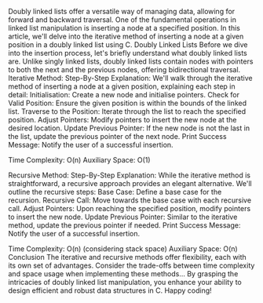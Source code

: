 Doubly linked lists offer a versatile way of managing data, allowing for forward and backward traversal. One of the fundamental operations in linked list manipulation is inserting a node at a specified position. In this article, we'll delve into the iterative method of inserting a node at a given position in a doubly linked list using C.
Doubly Linked Lists
Before we dive into the insertion process, let's briefly understand what doubly linked lists are. Unlike singly linked lists, doubly linked lists contain nodes with pointers to both the next and the previous nodes, offering bidirectional traversal.
Iterative Method: Step-By-Step Explanation:
We'll walk through the iterative method of inserting a node at a given position, explaining each step in detail:
Initialisation: Create a new node and initialise pointers.
Check for Valid Position: Ensure the given position is within the bounds of the linked list.
Traverse to the Position: Iterate through the list to reach the specified position.
Adjust Pointers: Modify pointers to insert the new node at the desired location.
Update Previous Pointer: If the new node is not the last in the list, update the previous pointer of the next node.
Print Success Message: Notify the user of a successful insertion.

Time Complexity: O(n)
Auxiliary Space: O(1)

Recursive Method: Step-By-Step Explanation:
While the iterative method is straightforward, a recursive approach provides an elegant alternative. We'll outline the recursive steps:
Base Case: Define a base case for the recursion.
Recursive Call: Move towards the base case with each recursive call.
Adjust Pointers: Upon reaching the specified position, modify pointers to insert the new node.
Update Previous Pointer: Similar to the iterative method, update the previous pointer if needed.
Print Success Message: Notify the user of a successful insertion.

Time Complexity: O(n) (considering stack space)
Auxiliary Space: O(n)
Conclusion
The iterative and recursive methods offer flexibility, each with its own set of advantages. Consider the trade-offs between time complexity and space usage when implementing these methods...
By grasping the intricacies of doubly linked list manipulation, you enhance your ability to design efficient and robust data structures in C. Happy coding!